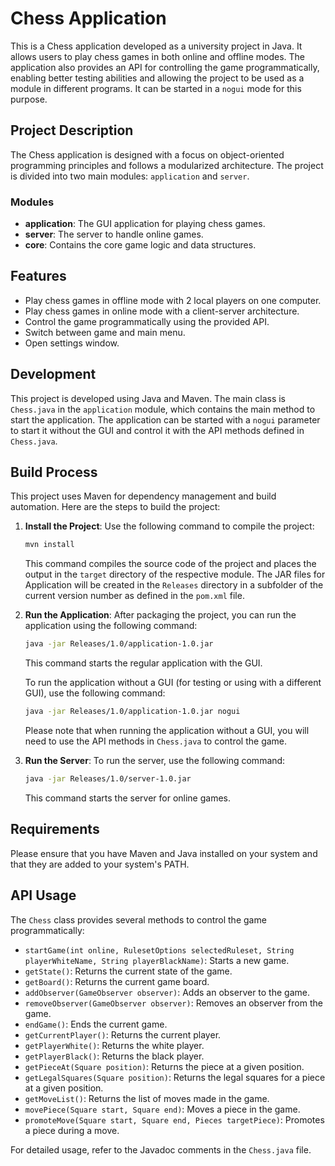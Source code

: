# Chess Application

This is a Chess application developed as a university project in Java. It allows users to play chess games in both online and offline modes. The application also provides an API for controlling the game programmatically, enabling better testing abilities and allowing the project to be used as a module in different programs. It can be started in a `nogui` mode for this purpose.

## Project Description

The Chess application is designed with a focus on object-oriented programming principles and follows a modularized architecture. The project is divided into two main modules: `application` and `server`.

### Modules

- **application**: The GUI application for playing chess games.
- **server**: The server to handle online games.
- **core**: Contains the core game logic and data structures.


## Features

- Play chess games in offline mode with 2 local players on one computer.
- Play chess games in online mode with a client-server architecture.
- Control the game programmatically using the provided API.
- Switch between game and main menu.
- Open settings window.

## Development

This project is developed using Java and Maven. The main class is `Chess.java` in the `application` module, which contains the main method to start the application. The application can be started with a `nogui` parameter to start it without the GUI and control it with the API methods defined in `Chess.java`.

## Build Process

This project uses Maven for dependency management and build automation. Here are the steps to build the project:

1. **Install the Project**: Use the following command to compile the project:

    ```sh
    mvn install
    ```

   This command compiles the source code of the project and places the output in the `target` directory of the respective module.
   The JAR files for Application will be created in the `Releases` directory in a subfolder of the current version number as defined in the `pom.xml` file.

2. **Run the Application**: After packaging the project, you can run the application using the following command:

    ```sh
    java -jar Releases/1.0/application-1.0.jar
    ```
   
    This command starts the regular application with the GUI.

    To run the application without a GUI (for testing or using with a different GUI), use the following command:

    ```sh
    java -jar Releases/1.0/application-1.0.jar nogui
    ```

   Please note that when running the application without a GUI, you will need to use the API methods in `Chess.java` to control the game.

3. **Run the Server**: To run the server, use the following command:

    ```sh
    java -jar Releases/1.0/server-1.0.jar
    ```

    This command starts the server for online games.

## Requirements

Please ensure that you have Maven and Java installed on your system and that they are added to your system's PATH.

## API Usage

The `Chess` class provides several methods to control the game programmatically:

- `startGame(int online, RulesetOptions selectedRuleset, String playerWhiteName, String playerBlackName)`: Starts a new game.
- `getState()`: Returns the current state of the game.
- `getBoard()`: Returns the current game board.
- `addObserver(GameObserver observer)`: Adds an observer to the game.
- `removeObserver(GameObserver observer)`: Removes an observer from the game.
- `endGame()`: Ends the current game.
- `getCurrentPlayer()`: Returns the current player.
- `getPlayerWhite()`: Returns the white player.
- `getPlayerBlack()`: Returns the black player.
- `getPieceAt(Square position)`: Returns the piece at a given position.
- `getLegalSquares(Square position)`: Returns the legal squares for a piece at a given position.
- `getMoveList()`: Returns the list of moves made in the game.
- `movePiece(Square start, Square end)`: Moves a piece in the game.
- `promoteMove(Square start, Square end, Pieces targetPiece)`: Promotes a piece during a move.

For detailed usage, refer to the Javadoc comments in the `Chess.java` file.